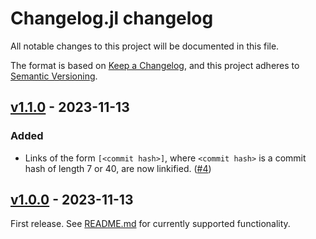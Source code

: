 # Changelog.jl changelog

All notable changes to this project will be documented in this file.

The format is based on [Keep a Changelog](https://keepachangelog.com/en/1.0.0/),
and this project adheres to [Semantic Versioning](https://semver.org/spec/v2.0.0.html).

<!-- ## [Unreleased]

### Added
- Public types `SimpleChangelog` and `VersionInfo` which capture a simple in-memory representation of a changelog
- `Base.parse(SimpleChangelog, input)` and public function `parsefile` for parsing `SimpleChangelog`s from files and other representations. -->

## [v1.1.0] - 2023-11-13
### Added
- Links of the form `[<commit hash>]`, where `<commit hash>` is a commit hash
  of length 7 or 40, are now linkified. ([#4])

## [v1.0.0] - 2023-11-13
First release. See
[README.md](https://github.com/JuliaDocs/Changelog.jl/blob/master/README.md)
for currently supported functionality.


<!-- Links generated by Changelog.jl -->

[v1.0.0]: https://github.com/JuliaDocs/Changelog.jl/releases/tag/v1.0.0
[v1.1.0]: https://github.com/JuliaDocs/Changelog.jl/releases/tag/v1.1.0
[#4]: https://github.com/JuliaDocs/Changelog.jl/issues/4
